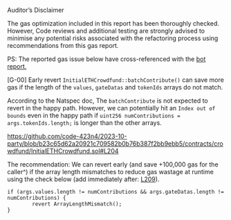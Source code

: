 Auditor’s Disclaimer

The gas optimization included in this report has been thoroughly checked. However,  Code reviews and additional testing are strongly advised to minimise any potential risks associated with the refactoring process using recommendations from this gas report.


PS: The reported gas issue below have cross-referenced with the [bot report.](https://github.com/code-423n4/2023-10-party/blob/main/bot-report.md)

[G-00] Early revert `InitialETHCrowdfund::batchContribute()` can save more gas if the length of the `values`, `gateDatas` and `tokenIds` arrays do not match. 

According to the Natspec doc, The `batchContribute` is not expected to revert in the happy path. However, we can potentially hit an `Index out of bounds` even in the happy path if `uint256 numContributions = args.tokenIds.length;` is longer than the other arrays. 
  
https://github.com/code-423n4/2023-10-party/blob/b23c65d62a20921c709582b0b76b387f2bb9ebb5/contracts/crowdfund/InitialETHCrowdfund.sol#L204

The recommendation: 
 We can revert early (and save +100,000 gas for the caller^) if the array length mismatches to reduce gas wastage at runtime using the check below (add immediately after: [L209](https://github.com/code-423n4/2023-10-party/blob/b23c65d62a20921c709582b0b76b387f2bb9ebb5/contracts/crowdfund/InitialETHCrowdfund.sol#L207)). 
```solidity 
if (args.values.length != numContributions && args.gateDatas.length != numContributions) {
        revert ArrayLengthMismatch(); 
}
```